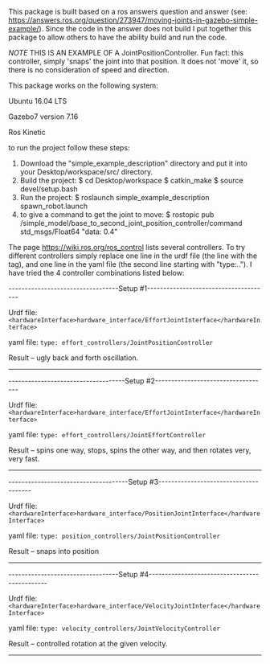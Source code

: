 This package is built based on a ros answers question and answer (see: https://answers.ros.org/question/273947/moving-joints-in-gazebo-simple-example/). Since the code in the answer does not build I put together this package to allow others to have the ability build and run the code.

*NOTE* THIS IS AN EXAMPLE OF A JointPositionController. Fun fact: this controller, simply 'snaps' the joint into that position. It does not 'move' it, so there is no consideration of speed and direction. 

This package works on the following system:

Ubuntu 16.04 LTS

Gazebo7 version 7.16

Ros Kinetic

to run the project follow these steps:
1) Download the "simple_example_description" directory and put it into your Desktop/workspace/src/ directory.
2) Build the project: 
       $ cd Desktop/workspace
       $ catkin_make
       $ source devel/setup.bash
3) Run the project:
       $ roslaunch simple_example_description spawn_robot.launch
4) to give a command to get the joint to move:
       $ rostopic pub /simple_model/base_to_second_joint_position_controller/command std_msgs/Float64 "data: 0.4"

The page https://wiki.ros.org/ros_control lists several controllers. To try different controllers simply replace one line in the urdf file (the line with the <hardwareInterface> tag), and one line in the yaml file (the second line starting with "type:.."). I have tried the 4 controller combinations listed below:

----------------------------------Setup #1--------------------------------------

Urdf file: 
`<hardwareInterface>hardware_interface/EffortJointInterface</hardwareInterface>`

yaml file:
`type: effort_controllers/JointPositionController`

Result – ugly back and forth oscillation.

--------------------------------------------------------------------------------


------------------------------------Setup #2-----------------------------------

Urdf file: 
`<hardwareInterface>hardware_interface/EffortJointInterface</hardwareInterface>`

yaml file:
`type: effort_controllers/JointEffortController`

Result – spins one way, stops, spins the other way, and then rotates very, very fast.

---------------------------------------------------------------------------------


-------------------------------------Setup #3--------------------------------------

Urdf file: 
`<hardwareInterface>hardware_interface/PositionJointInterface</hardwareInterface>`

yaml file:
`type: position_controllers/JointPositionController`

Result – snaps into position

-------------------------------------------------------------------------------------


----------------------------------Setup #4----------------------------------------------

Urdf file: 
`<hardwareInterface>hardware_interface/VelocityJointInterface</hardwareInterface>`

yaml file:
`type: velocity_controllers/JointVelocityController`

Result – controlled rotation at the given velocity.

--------------------------------------------------------------------------------------

